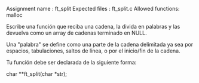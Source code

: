 Assignment name : ft_split
Expected files : ft_split.c
Allowed functions: malloc

Escribe una función que reciba una cadena, la divida en palabras y las devuelva como
un array de cadenas terminado en NULL.

Una "palabra" se define como una parte de la cadena delimitada ya sea por espacios, tabulaciones, saltos de línea, o por el inicio/fin de la cadena.

Tu función debe ser declarada de la siguiente forma:

char    **ft_split(char *str);